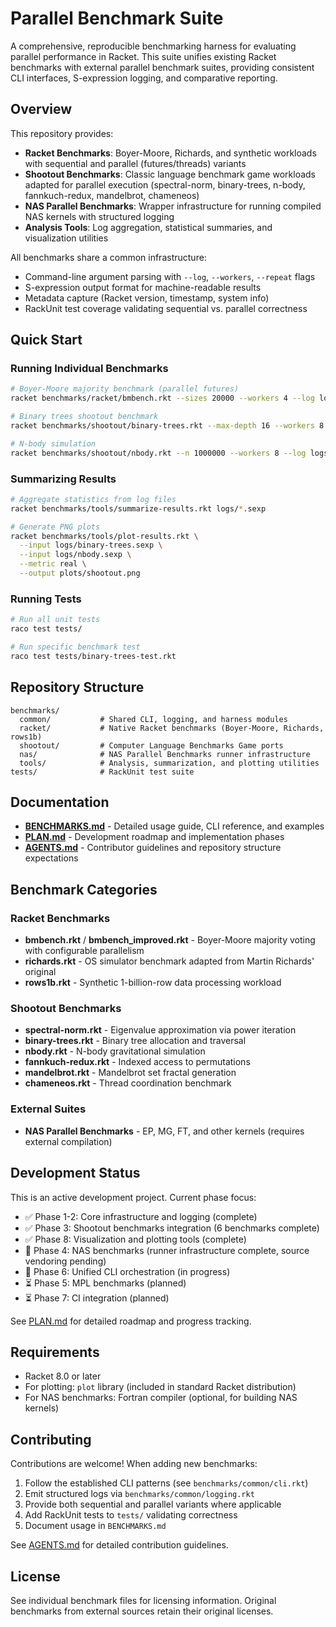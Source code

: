 # Parallel Benchmark Suite

A comprehensive, reproducible benchmarking harness for evaluating parallel performance in Racket. This suite unifies existing Racket benchmarks with external parallel benchmark suites, providing consistent CLI interfaces, S-expression logging, and comparative reporting.

## Overview

This repository provides:
- **Racket Benchmarks**: Boyer-Moore, Richards, and synthetic workloads with sequential and parallel (futures/threads) variants
- **Shootout Benchmarks**: Classic language benchmark game workloads adapted for parallel execution (spectral-norm, binary-trees, n-body, fannkuch-redux, mandelbrot, chameneos)
- **NAS Parallel Benchmarks**: Wrapper infrastructure for running compiled NAS kernels with structured logging
- **Analysis Tools**: Log aggregation, statistical summaries, and visualization utilities

All benchmarks share a common infrastructure:
- Command-line argument parsing with `--log`, `--workers`, `--repeat` flags
- S-expression output format for machine-readable results
- Metadata capture (Racket version, timestamp, system info)
- RackUnit test coverage validating sequential vs. parallel correctness

## Quick Start

### Running Individual Benchmarks

```bash
# Boyer-Moore majority benchmark (parallel futures)
racket benchmarks/racket/bmbench.rkt --sizes 20000 --workers 4 --log logs/bm.sexp

# Binary trees shootout benchmark
racket benchmarks/shootout/binary-trees.rkt --max-depth 16 --workers 8 --repeat 3

# N-body simulation
racket benchmarks/shootout/nbody.rkt --n 1000000 --workers 8 --log logs/nbody.sexp
```

### Summarizing Results

```bash
# Aggregate statistics from log files
racket benchmarks/tools/summarize-results.rkt logs/*.sexp

# Generate PNG plots
racket benchmarks/tools/plot-results.rkt \
  --input logs/binary-trees.sexp \
  --input logs/nbody.sexp \
  --metric real \
  --output plots/shootout.png
```

### Running Tests

```bash
# Run all unit tests
raco test tests/

# Run specific benchmark test
raco test tests/binary-trees-test.rkt
```

## Repository Structure

```
benchmarks/
  common/           # Shared CLI, logging, and harness modules
  racket/           # Native Racket benchmarks (Boyer-Moore, Richards, rows1b)
  shootout/         # Computer Language Benchmarks Game ports
  nas/              # NAS Parallel Benchmarks runner infrastructure
  tools/            # Analysis, summarization, and plotting utilities
tests/              # RackUnit test suite
```

## Documentation

- **[BENCHMARKS.md](BENCHMARKS.md)** - Detailed usage guide, CLI reference, and examples
- **[PLAN.md](PLAN.md)** - Development roadmap and implementation phases
- **[AGENTS.md](AGENTS.md)** - Contributor guidelines and repository structure expectations

## Benchmark Categories

### Racket Benchmarks
- **bmbench.rkt** / **bmbench_improved.rkt** - Boyer-Moore majority voting with configurable parallelism
- **richards.rkt** - OS simulator benchmark adapted from Martin Richards' original
- **rows1b.rkt** - Synthetic 1-billion-row data processing workload

### Shootout Benchmarks
- **spectral-norm.rkt** - Eigenvalue approximation via power iteration
- **binary-trees.rkt** - Binary tree allocation and traversal
- **nbody.rkt** - N-body gravitational simulation
- **fannkuch-redux.rkt** - Indexed access to permutations
- **mandelbrot.rkt** - Mandelbrot set fractal generation
- **chameneos.rkt** - Thread coordination benchmark

### External Suites
- **NAS Parallel Benchmarks** - EP, MG, FT, and other kernels (requires external compilation)

## Development Status

This is an active development project. Current phase focus:
- ✅ Phase 1-2: Core infrastructure and logging (complete)
- ✅ Phase 3: Shootout benchmarks integration (6 benchmarks complete)
- ✅ Phase 8: Visualization and plotting tools (complete)
- 🚧 Phase 4: NAS benchmarks (runner infrastructure complete, source vendoring pending)
- 🚧 Phase 6: Unified CLI orchestration (in progress)
- ⏳ Phase 5: MPL benchmarks (planned)
- ⏳ Phase 7: CI integration (planned)

See [PLAN.md](PLAN.md) for detailed roadmap and progress tracking.

## Requirements

- Racket 8.0 or later
- For plotting: `plot` library (included in standard Racket distribution)
- For NAS benchmarks: Fortran compiler (optional, for building NAS kernels)

## Contributing

Contributions are welcome! When adding new benchmarks:
1. Follow the established CLI patterns (see `benchmarks/common/cli.rkt`)
2. Emit structured logs via `benchmarks/common/logging.rkt`
3. Provide both sequential and parallel variants where applicable
4. Add RackUnit tests to `tests/` validating correctness
5. Document usage in `BENCHMARKS.md`

See [AGENTS.md](AGENTS.md) for detailed contribution guidelines.

## License

See individual benchmark files for licensing information. Original benchmarks from external sources retain their original licenses.

